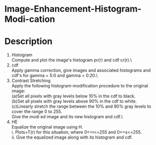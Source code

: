 # Image-Enhancement-Histogram-Modi-cation

# Description
1. Histogram\
Compute and plot the image's histogram pr(r) and cdf cr(r).\
2. cdf\
Apply gamma correction, give images and associated histograms and cdf's for gamma = 5:0 and gamma = 0:20.\
3. Contrast Stretching\
Apply the following histogram-modification procedure to the original image:\
(a)Set all pixels with gray levels below 10% in the cdf to black.\
(b)Set all pixels with gray levels above 90% in the cdf to white.\
(c)Linearly stretch the range between the 10% and 90% gray levels to cover the range 0 to 255.\
 Give the modi ed image and its new histogram and cdf.\
 4. HE\
 Equalize the original image using H.\
 i. Plots=T(r) for this situation, where 0<=r<=255 and 0<=s<=255.\
 ii. Give the equalized image along with its histogram and cdf.
